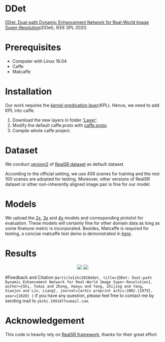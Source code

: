 # DDet

[DDet: Dual-path Dynamic Enhancement Network for Real-World Image Super-Resolution](https://arxiv.org/abs/2002.11079)(DDet), IEEE SPL 2020.

# Prerequisites
- Computer with Linux 16.04
- Caffe
- Matcaffe

# Installation
Our work requires the [kernel predication layer](https://github.com/csjcai/RealSR)(KPL). Hence, we need to add KPL into caffe.
1. Download the new layers in folder ['Layer'](https://github.com/csjcai/RealSR/tree/master/Layer).
2. Modify the default caffe.proto with [caffe.proto](https://github.com/ykshi/DDet/blob/master/caffe.proto).
3. Compile whole caffe project.

# Dataset
We conduct [version2](https://drive.google.com/open?id=1dEBRo_1HH6Yk9zrchEg_JTRi-Uhmd-sj) of [RealSR dataset](https://github.com/csjcai/RealSR) as default dataset. 

According to the official setting, we use 459 scenes for training and the rest 100 scenes are adopted for testing. Moreover, other versions of RealSR dataset or other non-inherently aligned image pair is fine for our model.

# Models
We upload the [2x](https://github.com/ykshi/DDet/tree/master/x2), [3x](https://github.com/ykshi/DDet/tree/master/x3) and [4x](https://github.com/ykshi/DDet/tree/master/x4) models and corresponding prototxt for evaluation. These models will certainly fine for other domain data as long as some finetune metric is incorporated.
Besides, Matcaffe is required for testing, a concise matcaffe test demo is demonstrated in [here](https://github.com/csjcai/RealSR/blob/master/Test/Test.m).

# Results

<div align="center">
        <img src="https://github.com/ykshi/DDet/blob/master/png/demo.png"/>
        <img src="https://github.com/ykshi/DDet/blob/master/png/results.png"/>
</div>

#Feedback and Citation
``
@article{shi2020ddet,
  title={DDet: Dual-path Dynamic Enhancement Network for Real-World Image Super-Resolution},
  author={Shi, Yukai and Zhong, Haoyu and Yang, Zhijing and Yang, Xiaojun and Lin, Liang},
  journal={arXiv preprint arXiv:2002.11079},
  year={2020}
}
``
if you have any question, please feel free to contact me by sending mail to `ykshi.1991ATfoxmail.com`.


# Acknowledgement
This code is heavily rely on [RealSR framework](https://github.com/csjcai/RealSR), thanks for their great effort.

